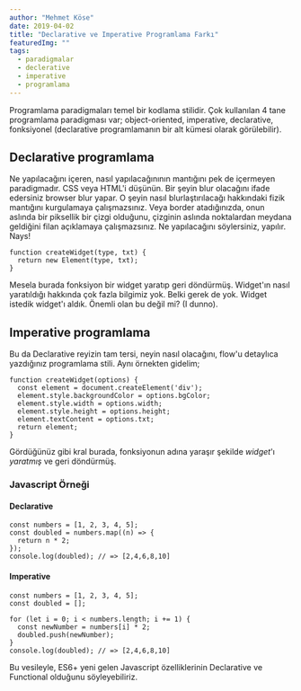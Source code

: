 ```yaml
---
author: "Mehmet Köse"
date: 2019-04-02
title: "Declarative ve Imperative Programlama Farkı"
featuredImg: ""
tags: 
  - paradigmalar
  - declerative
  - imperative
  - programlama
---
```


Programlama paradigmaları temel bir kodlama stilidir. Çok kullanılan 4 tane programlama paradigması var; object-oriented, imperative, declarative, fonksiyonel (declarative programlamanın bir alt kümesi olarak görülebilir).

## Declarative programlama

Ne yapılacağını içeren, nasıl yapılacağınının mantığını pek de içermeyen paradigmadır. CSS veya HTML'i düşünün. Bir şeyin blur olacağını ifade edersiniz browser blur yapar. O şeyin nasıl blurlaştırılacağı hakkındaki fizik mantığını kurgulamaya çalışmazsınız. Veya border atadığınızda, onun aslında bir piksellik bir çizgi olduğunu, çizginin aslında noktalardan meydana geldiğini filan açıklamaya çalışmazsınız. Ne yapılacağını söylersiniz, yapılır. Nays!

```
function createWidget(type, txt) {
  return new Element(type, txt);
}
```
Mesela burada fonksiyon bir widget yaratıp geri döndürmüş. Widget'ın nasıl yaratıldığı hakkında çok fazla bilgimiz yok. Belki gerek de yok. Widget istedik widget'ı aldık. Önemli olan bu değil mi? (I dunno).

## Imperative programlama

Bu da Declarative reyizin tam tersi, neyin nasıl olacağını, flow'u detaylıca yazdığınız programlama stili. Aynı örnekten gidelim;

```
function createWidget(options) {
  const element = document.createElement('div');
  element.style.backgroundColor = options.bgColor;
  element.style.width = options.width;
  element.style.height = options.height;
  element.textContent = options.txt;
  return element;
}
```

Gördüğünüz gibi kral burada, fonksiyonun adına yaraşır şekilde *widget*'ı *yaratmış* ve geri döndürmüş.

### Javascript Örneği

#### Declarative 

```
const numbers = [1, 2, 3, 4, 5];
const doubled = numbers.map((n) => {
  return n * 2;
});
console.log(doubled); // => [2,4,6,8,10]
```

#### Imperative 

```
const numbers = [1, 2, 3, 4, 5];
const doubled = [];
 
for (let i = 0; i < numbers.length; i += 1) {
  const newNumber = numbers[i] * 2;
  doubled.push(newNumber);
}
console.log(doubled); // => [2,4,6,8,10]
```


Bu vesileyle, ES6+ yeni gelen Javascript özelliklerinin Declarative ve Functional olduğunu söyleyebiliriz.